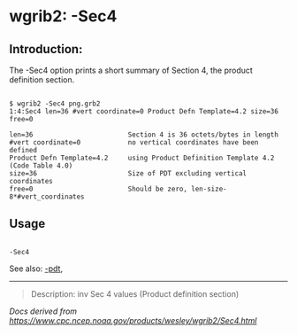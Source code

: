 # wgrib2: -Sec4

## Introduction:

The -Sec4 option prints a short summary of Section 4, the
product definition section.

```

$ wgrib2 -Sec4 png.grb2
1:4:Sec4 len=36 #vert coordinate=0 Product Defn Template=4.2 size=36 free=0

len=36                        Section 4 is 36 octets/bytes in length
#vert coordinate=0            no vertical coordinates have been defined
Product Defn Template=4.2     using Product Definition Template 4.2  (Code Table 4.0)
size=36                       Size of PDT excluding vertical coordinates
free=0                        Should be zero, len-size-8*#vert_coordinates

```

## Usage

```

-Sec4

```

See also:
[-pdt](pdt.md),

---

> Description: inv Sec 4 values (Product definition section)

_Docs derived from <https://www.cpc.ncep.noaa.gov/products/wesley/wgrib2/Sec4.html>_
